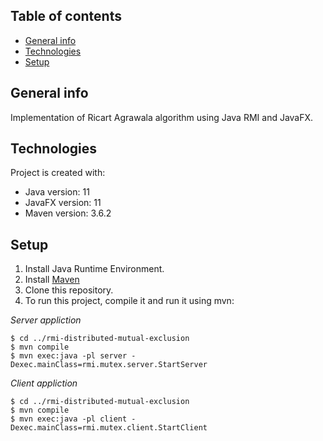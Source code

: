## Table of contents
* [General info](#general-info)
* [Technologies](#technologies)
* [Setup](#setup)

## General info
Implementation of Ricart Agrawala algorithm using Java RMI and JavaFX.
	
## Technologies
Project is created with:
* Java version: 11
* JavaFX version: 11
* Maven version: 3.6.2
	
## Setup
1. Install Java Runtime Environment.
2. Install [Maven](https://maven.apache.org/install.html)
3. Clone this repository.
4. To run this project, compile it and run it using mvn:

*Server appliction*
```
$ cd ../rmi-distributed-mutual-exclusion
$ mvn compile
$ mvn exec:java -pl server -Dexec.mainClass=rmi.mutex.server.StartServer
```

*Client appliction*
```
$ cd ../rmi-distributed-mutual-exclusion
$ mvn compile
$ mvn exec:java -pl client -Dexec.mainClass=rmi.mutex.client.StartClient
```
